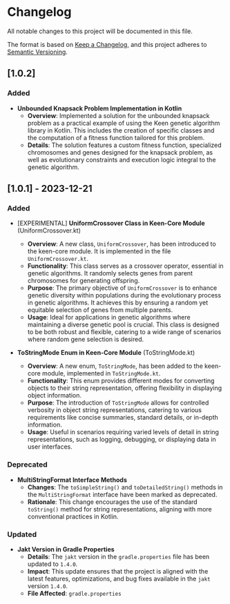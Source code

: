 # Changelog

All notable changes to this project will be documented in this file.

The format is based on [Keep a Changelog](https://keepachangelog.com/en/1.0.0/),
and this project adheres to [Semantic Versioning](https://semver.org/spec/v2.0.0.html).


## [1.0.2]

### Added

- **Unbounded Knapsack Problem Implementation in Kotlin**
  - **Overview**: Implemented a solution for the unbounded knapsack problem as a practical example of using the Keen
    genetic algorithm library in Kotlin. This includes the creation of specific classes and the computation of a
    fitness function tailored for this problem.
  - **Details**: The solution features a custom fitness function, specialized chromosomes and genes designed for the 
    knapsack problem, as well as evolutionary constraints and execution logic integral to the genetic algorithm.

## [1.0.1] - 2023-12-21

### Added
- [EXPERIMENTAL] **UniformCrossover Class in Keen-Core Module** (UniformCrossover.kt)
  - **Overview**: A new class, `UniformCrossover`, has been introduced to the keen-core module. It is implemented in the file `UniformCrossover.kt`.
  - **Functionality**: This class serves as a crossover operator, essential in genetic algorithms. It randomly selects genes from parent chromosomes for generating offspring.
  - **Purpose**: The primary objective of `UniformCrossover` is to enhance genetic diversity within populations during the evolutionary process in genetic algorithms. It achieves this by ensuring a random yet equitable selection of genes from multiple parents.
  - **Usage**: Ideal for applications in genetic algorithms where maintaining a diverse genetic pool is crucial. This class is designed to be both robust and flexible, catering to a wide range of scenarios where random gene selection is desired.

- **ToStringMode Enum in Keen-Core Module** (ToStringMode.kt)
  - **Overview**: A new enum, `ToStringMode`, has been added to the keen-core module, implemented in `ToStringMode.kt`.
  - **Functionality**: This enum provides different modes for converting objects to their string representation, offering flexibility in displaying object information.
  - **Purpose**: The introduction of `ToStringMode` allows for controlled verbosity in object string representations, catering to various requirements like concise summaries, standard details, or in-depth information.
  - **Usage**: Useful in scenarios requiring varied levels of detail in string representations, such as logging, debugging, or displaying data in user interfaces.

### Deprecated
- **MultiStringFormat Interface Methods**
  - **Changes**: The `toSimpleString()` and `toDetailedString()` methods in the `MultiStringFormat` interface have been marked as deprecated.
  - **Rationale**: This change encourages the use of the standard `toString()` method for string representations, aligning with more conventional practices in Kotlin.

### Updated
- **Jakt Version in Gradle Properties**
  - **Details**: The `jakt` version in the `gradle.properties` file has been updated to `1.4.0`.
  - **Impact**: This update ensures that the project is aligned with the latest features, optimizations, and bug fixes available in the `jakt` version `1.4.0`.
  - **File Affected**: `gradle.properties`
